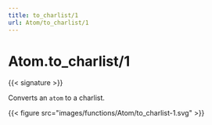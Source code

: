 ```yaml
---
title: to_charlist/1
url: Atom/to_charlist/1
---
```


# Atom.to_charlist/1

{{< signature >}}

Converts an `atom` to a charlist.

{{< figure src="images/functions/Atom/to_charlist-1.svg" >}}
